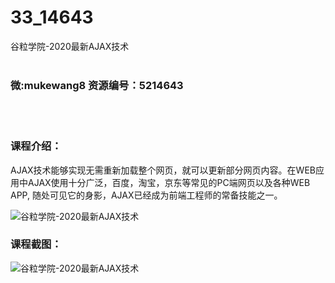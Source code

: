 # 33_14643
谷粒学院-2020最新AJAX技术
<br/></br>
<h3>微:mukewang8 资源编号：5214643</h3>
<br/></br>
<h3>课程介绍：</h3>
<p>AJAX技术能够实现无需重新加载整个网页，就可以更新部分网页内容。在WEB应用中AJAX使用十分广泛，百度，淘宝，京东等常见的PC端网页以及各种WEB APP, 随处可见它的身影，AJAX已经成为前端工程师的常备技能之一。</p>
<p><img src="https://www.ko996.com/wp-content/uploads/img/2020/07/1-93.png" alt="谷粒学院-2020最新AJAX技术"></p>
<div class="info-desc">
<h3>课程截图：</h3>
<p><img src="https://www.ko996.com/wp-content/uploads/img/2020/07/2-94.png" alt="谷粒学院-2020最新AJAX技术"></p>


			
</div>
